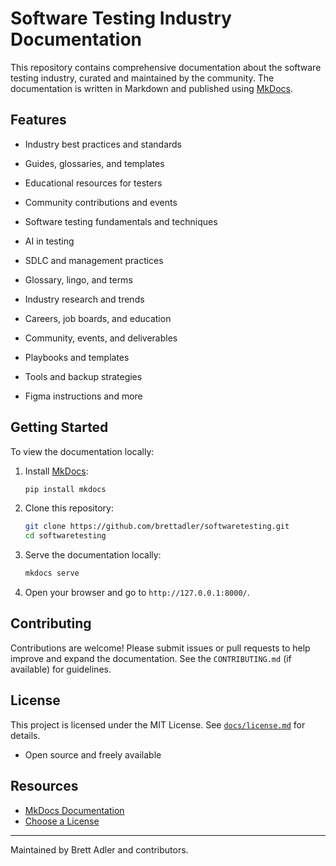 # Software Testing Industry Documentation

This repository contains comprehensive documentation about the software testing industry, curated and maintained by the community. The documentation is written in Markdown and published using [MkDocs](https://www.mkdocs.org/).

## Features

- Industry best practices and standards
- Guides, glossaries, and templates
- Educational resources for testers
- Community contributions and events

- Software testing fundamentals and techniques
- AI in testing
- SDLC and management practices
- Glossary, lingo, and terms
- Industry research and trends
- Careers, job boards, and education
- Community, events, and deliverables
- Playbooks and templates
- Tools and backup strategies
- Figma instructions and more

## Getting Started

To view the documentation locally:

1. Install [MkDocs](https://www.mkdocs.org/):
	```sh
	pip install mkdocs
	```
2. Clone this repository:
	```sh
	git clone https://github.com/brettadler/softwaretesting.git
	cd softwaretesting
	```
3. Serve the documentation locally:
	```sh
	mkdocs serve
	```
4. Open your browser and go to `http://127.0.0.1:8000/`.

## Contributing

Contributions are welcome! Please submit issues or pull requests to help improve and expand the documentation. See the `CONTRIBUTING.md` (if available) for guidelines.

## License

This project is licensed under the MIT License. See [`docs/license.md`](license.md) for details.

- Open source and freely available

## Resources

- [MkDocs Documentation](https://www.mkdocs.org/user-guide/)
- [Choose a License](https://choosealicense.com/)

---

Maintained by Brett Adler and contributors.